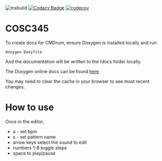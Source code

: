 ![msbuild](https://github.com/dvannini/COSC345/actions/workflows/msbuild.yml/badge.svg)
[![Codacy Badge](https://app.codacy.com/project/badge/Grade/33ab266ba2d94cd38b87619e283a2eed)](https://app.codacy.com/gh/Percussion-Protocols/COSC345/dashboard?utm_source=gh&utm_medium=referral&utm_content=&utm_campaign=Badge_grade)
[![codecov](https://codecov.io/gh/Percussion-Protocols/COSC345/graph/badge.svg?token=UVWCP6ARND)](https://codecov.io/gh/Percussion-Protocols/COSC345)
# COSC345

To create docs for CMDrum, ensure Doxygen is installed locally and run

    doxygen Doxyfile

And the documentation will be written to the /docs folder locally.

The Doxygen online docs can be found [here](https://codedocs.xyz/Percussion-Protocols/COSC345)

You may need to clear the cache in your browser to see most recent changes.

# How to use

Once in the editor, 
- a - set bpm
- s - set pattern name
- arrow keys select the sound to edit
- numbers 1-8 toggle steps
- space to play/pause
